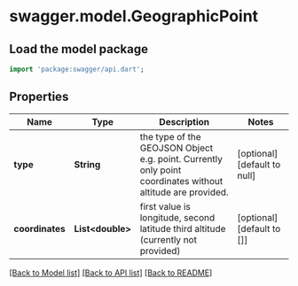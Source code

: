 # swagger.model.GeographicPoint

## Load the model package
```dart
import 'package:swagger/api.dart';
```

## Properties
Name | Type | Description | Notes
------------ | ------------- | ------------- | -------------
**type** | **String** | the type of the GEOJSON Object e.g. point. Currently only point coordinates without altitude are provided. | [optional] [default to null]
**coordinates** | **List&lt;double&gt;** | first value is longitude, second latitude third altitude (currently not provided) | [optional] [default to []]

[[Back to Model list]](../README.md#documentation-for-models) [[Back to API list]](../README.md#documentation-for-api-endpoints) [[Back to README]](../README.md)


